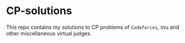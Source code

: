 # CP-solutions
This repo contains my solutions to CP problems of `Codeforces`, `UVa` and other miscellaneous virtual judges.
